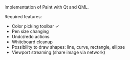 Implementation of Paint with Qt and QML.

Required features:
* Color picking toolbar ✓
* Pen size changing
* Undo/redo actions
* Whiteboard cleanup
* Possibility to draw shapes: line, curve, rectangle, ellipse
* Viewport streaming (share image via network)
